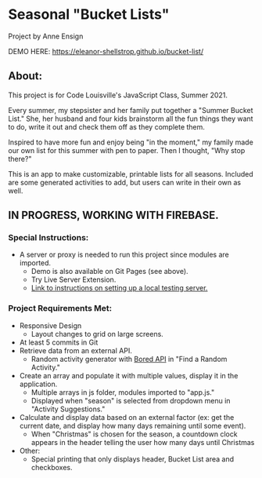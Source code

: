 # Seasonal "Bucket Lists"
Project by Anne Ensign

DEMO HERE: https://eleanor-shellstrop.github.io/bucket-list/

## About:
This project is for Code Louisville's JavaScript Class, Summer 2021.

Every summer, my stepsister and her family put together a "Summer Bucket List." She, her husband and four kids brainstorm all the fun things they want to do, write it out and check them off as they complete them. 

Inspired to have more fun and enjoy being "in the moment," my family made our own list for this summer with pen to paper. Then I thought, "Why stop there?"

This is an app to make customizable, printable lists for all seasons. Included are some generated activities to add, but users can write in their own as well. 

## IN PROGRESS, WORKING WITH FIREBASE.

### Special Instructions:
- A server or proxy is needed to run this project since modules are imported.
  - Demo is also available on Git Pages (see above).
  - Try Live Server Extension.
  - [Link to instructions on setting up a local testing server.](https://developer.mozilla.org/en-US/docs/Learn/Common_questions/set_up_a_local_testing_server "MDN")

### Project Requirements Met:
- Responsive Design
  - Layout changes to grid on large screens.
- At least 5 commits in Git
- Retrieve data from an external API.
  - Random activity generator with [Bored API](https://www.boredapi.com) in "Find a Random Activity."  
- Create an array and populate it with multiple values, display it in the application.
  - Multiple arrays in js folder, modules imported to "app.js."
  - Displayed when "season" is selected from dropdown menu in "Activity Suggestions."
- Calculate and display data based on an external factor (ex: get the current date, and display how many days remaining until some event).
  - When "Christmas" is chosen for the season, a countdown clock appears in the header telling the user how many days until Christmas
- Other:
  - Special printing that only displays header, Bucket List area and checkboxes.